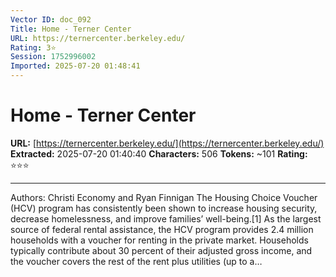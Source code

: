 ```yaml
---
Vector ID: doc_092
Title: Home - Terner Center
URL: https://ternercenter.berkeley.edu/
Rating: 3⭐
Session: 1752996002
Imported: 2025-07-20 01:48:41
---
```


# Home - Terner Center

**URL:** [https://ternercenter.berkeley.edu/](https://ternercenter.berkeley.edu/)
**Extracted:** 2025-07-20 01:40:40
**Characters:** 506
**Tokens:** ~101
**Rating:** ⭐⭐⭐

---


Authors: Christi Economy and Ryan Finnigan The Housing Choice Voucher (HCV) program has consistently been shown to increase housing security, decrease homelessness, and improve families’ well-being.[1] As the largest source of federal rental assistance, the HCV program provides 2.4 million households with a voucher for renting in the private market. Households typically contribute about 30 percent of their adjusted gross income, and the voucher covers the rest of the rent plus utilities (up to a…



